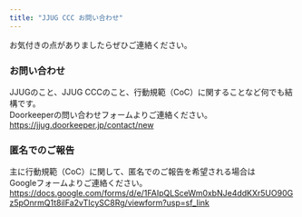 ```yaml
---
title: "JJUG CCC お問い合わせ"
---
```


お気付きの点がありましたらぜひご連絡ください。

### お問い合わせ
JJUGのこと、JJUG CCCのこと、行動規範（CoC）に関することなど何でも結構です。  
Doorkeeperの問い合わせフォームよりご連絡ください。  
https://jjug.doorkeeper.jp/contact/new

### 匿名でのご報告
主に行動規範（CoC）に関して、匿名でのご報告を希望される場合は  
Googleフォームよりご連絡ください。  
https://docs.google.com/forms/d/e/1FAIpQLSceWm0xbNJe4ddKXr5UO90Gz5pOnrmQ1t8ilFa2vTIcySC8Rg/viewform?usp=sf_link
